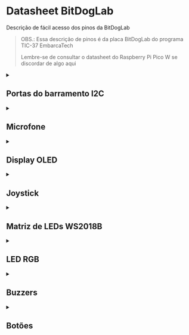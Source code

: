 # Datasheet BitDogLab
Descrição de fácil acesso dos pinos da BitDogLab

> OBS.: Essa descrição de pinos é da placa BitDogLab do programa TIC-37 EmbarcaTech
>
> Lembre-se de consultar o datasheet do Raspberry Pi Pico W se discordar de algo aqui

<details><summary><h2>Portas do barramento I2C</h2></summary>

> Ainda não fiz um teste, mas deduzindo o [código](https://github.com/wiltonlacerda/EmbarcaTechU4C1/blob/0d970b14796fd2ac0be7dea3b164f76429509696/ArquivosUF2/DeFabrica/BitDogLab_Original.py#L9) que veio de fábrica seria assim...

| Componente | Pino |
| --- | --- |
| I2C 0 (SDA) | 14 |
| I2C 0 (SCL) | 15 |
| I2C 1 (SDA) | 16 |
| I2C 1 (SCL) | 17 |

</details>

<details><summary><h2>Microfone</h2></summary>

| Componente | Pino |
| --- | --- |
| Microfone | GPIO 28 |

</details>

<details><summary><h2>Display OLED</h2></summary>

| Componente | Pino |
| --- | --- |
| OLED (SCL) | GPIO 15 |
| OLED (SDA) | GPIO 14 |

</details>

<details><summary><h2>Joystick</h2></summary>

| Componente | Pino |
| --- | --- |
| VRx (Joystick) | GPIO 26 |
| VRy (Joystick) | GPIO 27 |
| Botão Joystick | GPIO 22 |

</details>

<details><summary><h2>Matriz de LEDs WS2018B</h2></summary>

| Componente | Pino |
| --- | --- |
| NeoPixel (Matriz de LEDs) | GPIO 7 |

</details>

<details><summary><h2>LED RGB</h2></summary>

| Componente | Pino |
| --- | --- |
| LED Verde (PWM) | GPIO 11 |
| LED Azul (PWM) | GPIO 12 | 
| LED Vermelho (PWM) | GPIO 13 |

</details>

<details><summary><h2>Buzzers</h2></summary>

| Componente | Pino |
| --- | --- |
| Buzzer 1 (PWM) | GPIO 21 |
| Buzzer 2 (PWM) | GPIO 10 |

</details>

<details><summary><h2>Botões</h2></summary>

| Componente | Pino |
| --- | --- |
| Botão A | GPIO 5 |
| Botão B | GPIO 6 |

</details>